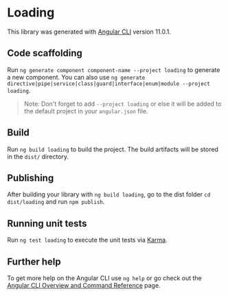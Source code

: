 # Loading

This library was generated with [Angular CLI](https://github.com/angular/angular-cli) version 11.0.1.

## Code scaffolding

Run `ng generate component component-name --project loading` to generate a new component. You can also use `ng generate directive|pipe|service|class|guard|interface|enum|module --project loading`.
> Note: Don't forget to add `--project loading` or else it will be added to the default project in your `angular.json` file. 

## Build

Run `ng build loading` to build the project. The build artifacts will be stored in the `dist/` directory.

## Publishing

After building your library with `ng build loading`, go to the dist folder `cd dist/loading` and run `npm publish`.

## Running unit tests

Run `ng test loading` to execute the unit tests via [Karma](https://karma-runner.github.io).

## Further help

To get more help on the Angular CLI use `ng help` or go check out the [Angular CLI Overview and Command Reference](https://angular.io/cli) page.
